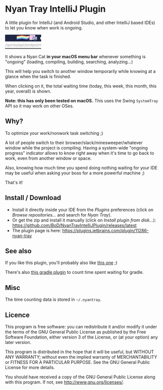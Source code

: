 Nyan Tray IntelliJ Plugin
====

A little plugin for IntelliJ (and Android Studio, and other IntelliJ based IDEs)
to let you know when work is ongoing.

![Illustration](/illus.gif?raw=true "Illustration")

It shows a Nyan Cat **in your macOS menu bar** whenever something is "ongoing" (loading, compiling, building, searching, analyzing...)

This will help you switch to another window temporarily while knowing at a glance when the task is finished.

When clicking on it, the total waiting time (today, this week, this month, this year, overall) is shown.

**Note: this has only been tested on macOS.** This uses the Swing <code>SystemTray</code> API so it may work on other OSes.

      
Why?
----
To optimize your work/nonwork task switching ;)

A lot of people switch to their browser/slack/minesweeper/whatever window while the project
is compiling. Having a system-wide "ongoing progress" indicator allows to 
know right away when it's time to go back to work, even from another window or space.

Also, knowing how much time you spend doing nothing waiting for your IDE may 
be useful when asking your boss for a more powerful machine ;)

That's it!


Install / Download
----
- Install it directly inside your IDE from the *Plugins* preferences (click on *Browse repositories...* and search for *Nyan Tray*).
- Or get the zip and install it manually (click on *Install plugin from disk...*): https://github.com/BoD/NyanTrayIntelliJPlugin/releases/latest
- The plugin page is here: https://plugins.jetbrains.com/plugin/11286-nyan-tray


See also
----
If you like this plugin, you'll probably also like [this one](https://github.com/batya239/NyanProgressBar) ;)

There's also [this gradle plugin](https://github.com/passy/build-time-tracker-plugin) to count time spent waiting for gradle.


Misc
----
The time counting data is stored in `~/.nyantray`.


Licence
----

This program is free software: you can redistribute it and/or modify
it under the terms of the GNU General Public License as published by
the Free Software Foundation, either version 3 of the License, or
(at your option) any later version.

This program is distributed in the hope that it will be useful,
but WITHOUT ANY WARRANTY; without even the implied warranty of
MERCHANTABILITY or FITNESS FOR A PARTICULAR PURPOSE.  See the
GNU General Public License for more details.

You should have received a copy of the GNU General Public License
along with this program.  If not, see <http://www.gnu.org/licenses/>.